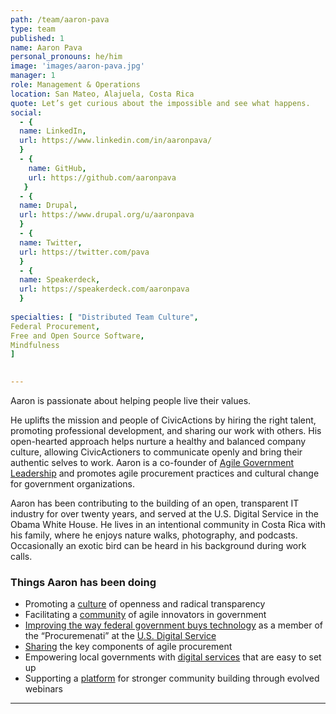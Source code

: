 ```yaml
---
path: /team/aaron-pava
type: team
published: 1
name: Aaron Pava
personal_pronouns: he/him
image: 'images/aaron-pava.jpg'
manager: 1
role: Management & Operations
location: San Mateo, Alajuela, Costa Rica
quote: Let’s get curious about the impossible and see what happens.
social: 
  - {
  name: LinkedIn,
  url: https://www.linkedin.com/in/aaronpava/
  }
  - {
    name: GitHub,
    url: https://github.com/aaronpava
   }
  - {
  name: Drupal,
  url: https://www.drupal.org/u/aaronpava
  }
  - {
  name: Twitter,
  url: https://twitter.com/pava
  }
  - {
  name: Speakerdeck,
  url: https://speakerdeck.com/aaronpava
  }
  
specialties: [ "Distributed Team Culture",
Federal Procurement,
Free and Open Source Software,
Mindfulness
]

  
---
```


Aaron is passionate about helping people live their values.

He uplifts the mission and people of CivicActions by hiring the right talent, promoting professional development, and sharing our work with others. His open-hearted approach helps nurture a healthy and balanced company culture, allowing CivicActioners to communicate openly and bring their authentic selves to work. Aaron is a co-founder of [Agile Government Leadership](https://www.agilegovleaders.org/) and promotes agile procurement practices and cultural change for government organizations. 

Aaron has been contributing to the building of an open, transparent IT industry for over twenty years, and served at the U.S. Digital Service in the Obama White House. He lives in an intentional community in Costa Rica with his family, where he enjoys nature walks, photography, and podcasts. Occasionally an exotic bird can be heard in his background during work calls.




### Things Aaron has been doing
* Promoting a [culture](https://civicactions-handbook.readthedocs.io/en/latest/02-about-us/culture/) of openness and radical transparency 
* Facilitating a [community](https://www.agilegovleaders.org/) of agile innovators in government
* [Improving the way federal government buys technology](https://medium.com/the-u-s-digital-service/meet-the-procuremenati-usds-acquisition-experts-1e99346822b5) as a member of the “Procuremenati” at the [U.S. Digital Service](https://www.usds.gov/)
* [Sharing](https://speakerdeck.com/aaronpava/agile-gov-playbook-dissecting-the-new-white-house-techfar-handbook) the key components of agile procurement
* Empowering local governments with [digital services](https://proudcity.com/) that are easy to set up
* Supporting a [platform](https://maestroconference.com/) for stronger community building through evolved webinars 

-------------------------------
